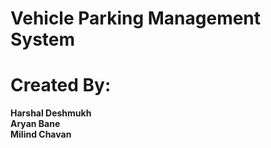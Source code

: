# Vehicle Parking Management System

# <b>Created By: <br>

  Harshal Deshmukh <br>
  Aryan Bane <br>
  Milind Chavan <br>
